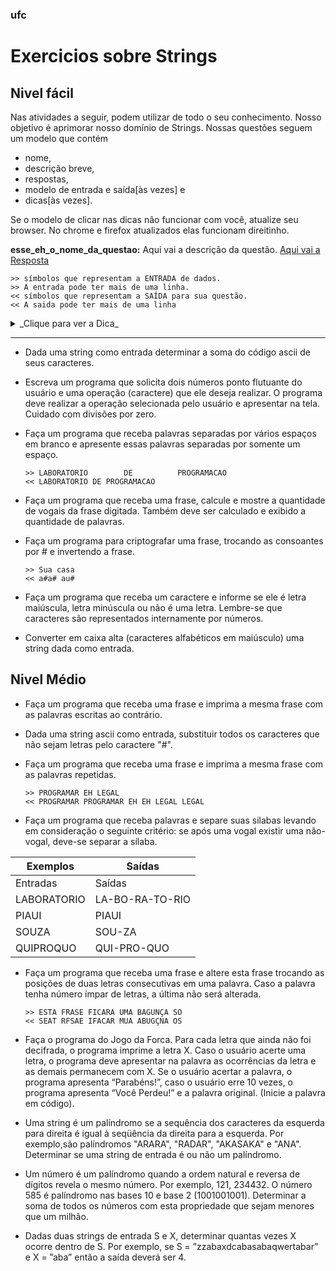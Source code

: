 ### ufc
# Exercicios sobre Strings
## Nivel fácil

Nas atividades a seguir, podem utilizar de todo o seu conhecimento. Nosso objetivo é aprimorar nosso domínio de Strings. Nossas questões seguem um modelo que contém
- nome,
- descrição breve,
- respostas,
- modelo de entrada e saída[às vezes] e
- dicas[às vezes].

Se o modelo de clicar nas dicas não funcionar com você, atualize seu browser.
No chrome e firefox atualizados elas funcionam direitinho.

**esse_eh_o_nome_da_questao:** Aqui vai a descrição da questão.
[Aqui vai a Resposta](02_lacos/esse_eh_o_nome_da_questao.md)

    >> símbolos que representam a ENTRADA de dados.
    >> A entrada pode ter mais de uma linha.
    << símbolos que representam a SAÍDA para sua questão.
    << A saida pode ter mais de uma linha

<details><summary> _Clique para ver a Dica_ </summary>
Quando tiver uma dica, que você **SÓ** deve **VER** se estiver com dificuldades para fazer a questão, ela estará dentro desse bloco.

```
    se ela for um pseudocodigo:
        entao ela estará em um bloco assim
    senão
        return 0;
```
</details>

---

* Dada uma string como entrada determinar a soma do código ascii de seus caracteres.

*  Escreva um programa que solicita dois números ponto flutuante do usuário e uma operação (caractere) que ele deseja realizar. O programa deve realizar a operação selecionada pelo usuário e apresentar na tela. Cuidado com divisões por zero.

* Faça um programa que receba palavras separadas por vários espaços em branco e apresente essas palavras separadas por somente um espaço.

      >> LABORATORIO        DE          PROGRAMACAO
      << LABORATORIO DE PROGRAMACAO

* Faça um programa que receba uma frase, calcule e mostre a quantidade de vogais da frase digitada. Também deve ser calculado e exibido a quantidade de palavras.

* Faça um programa para criptografar uma frase, trocando as consoantes por # e invertendo a frase.

      >> Sua casa
      << a#a# au#

* Faça um programa que receba um caractere e informe se ele é letra maiúscula, letra minúscula ou não é uma letra. Lembre-se que caracteres são representados internamente por números.

* Converter em caixa alta (caracteres alfabéticos em maiúsculo) uma string dada como entrada.

## Nivel Médio

* Faça um programa que receba uma frase e imprima a mesma frase com as palavras escritas ao contrário.

* Dada uma string ascii como entrada, substituir todos os caracteres que não sejam letras pelo caractere "#".

* Faça um programa que receba uma frase e imprima a mesma frase com as palavras repetidas.

      >> PROGRAMAR EH LEGAL
      << PROGRAMAR PROGRAMAR EH EH LEGAL LEGAL

* Faça um programa que receba palavras e separe suas silabas levando em consideração o seguinte critério: se após uma vogal existir uma não-vogal, deve-se separar a sílaba.

Exemplos | Saídas
---------|-------
Entradas   | Saídas
LABORATORIO | LA-BO-RA-TO-RIO
PIAUI | PIAUI
SOUZA | SOU-ZA
QUIPROQUO | QUI-PRO-QUO

* Faça um programa que receba uma frase e altere esta frase trocando as posições de duas letras consecutivas em uma palavra. Caso a palavra tenha número ímpar de letras, a última não será alterada.

      >> ESTA FRASE FICARA UMA BAGUNÇA SO
      << SEAT RFSAE IFACAR MUA ABUGÇNA OS

* Faça o programa do Jogo da Forca. Para cada letra que ainda não foi decifrada, o programa imprime a letra X. Caso o usuário acerte uma letra, o programa deve apresentar na palavra as ocorrências da letra e as demais permanecem com X. Se o usuário acertar a palavra, o programa apresenta “Parabéns!”, caso o usuário erre 10 vezes, o programa apresenta “Você Perdeu!” e a palavra original. (Inicie a palavra em código).

*  Uma string é um palíndromo se a sequência dos caracteres da esquerda para direita é igual à seqüência da direita para a esquerda. Por exemplo,são palíndromos "ARARA", "RADAR", "AKASAKA" e "ANA". Determinar se uma string de entrada é ou não um palíndromo.

* Um número é um palíndromo quando a ordem natural e reversa de dígitos revela o mesmo número. Por exemplo, 121, 234432. O número 585 é palíndromo nas bases 10 e base 2 (1001001001). Determinar a soma de todos os números com esta propriedade que sejam menores que um milhão.

* Dadas duas strings de entrada S e X, determinar quantas vezes X ocorre dentro de S. Por exemplo, se S = ”zzabaxdcabasabaqwertabar” e X = ”aba” então a saída deverá ser 4.
